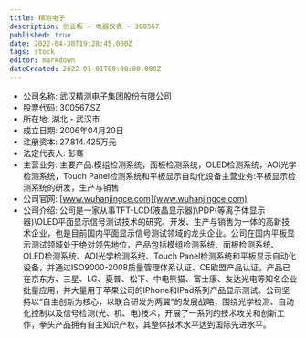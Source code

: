 ```yaml
---
title: 精测电子
description: 创业板 - 电器仪表 - 300567
published: true
date: 2022-04-30T19:28:45.000Z
tags: stock
editor: markdown
dateCreated: 2022-01-01T00:00:00.000Z
---
```


- 公司名称: 武汉精测电子集团股份有限公司
- 股票代码: 300567.SZ
- 所在地: 湖北 - 武汉市
- 成立日期: 2006年04月20日
- 注册资本: 27,814.425万元
- 法定代表人: 彭骞
- 主营业务: 主要产品:模组检测系统，面板检测系统，OLED检测系统，AOI光学检测系统，Touch Panel检测系统和平板显示自动化设备主营业务:平板显示检测系统的研发，生产与销售
- 公司官网: [www.wuhanjingce.com](www.wuhanjingce.com)
- 公司介绍: 公司是一家从事TFT-LCD(液晶显示器)\PDP(等离子体显示器)\OLED平面显示信号测试技术的研究、开发、生产与销售为一体的高新技术企业，也是目前国内平面显示信号测试领域的龙头企业。公司在国内平板显示测试领域处于绝对领先地位，产品包括模组检测系统、面板检测系统、OLED检测系统、AOI光学检测系统、Touch Panel检测系统和平板显示自动化设备，并通过ISO9000-2008质量管理体系认证、CE欧盟产品认证。产品已在京东方、三星、LG、夏普、松下、中电熊猫、富士康、友达光电等知名企业批量应用，并大量用于苹果公司的IPhone和IPad系列产品显示测试。公司坚持以“自主创新为核心，以联合研发为两翼”的发展战略，围绕光学检测、自动化控制以及信号检测(光、机、电)技术，开展了一系列的技术攻关和创新工作，拳头产品拥有自主知识产权，其整体技术水平达到国际先进水平。



